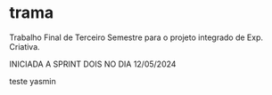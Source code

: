 # trama
Trabalho Final de Terceiro Semestre para o projeto integrado de Exp. Criativa.


INICIADA A SPRINT DOIS NO DIA 12/05/2024

teste yasmin